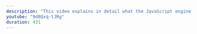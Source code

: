 ```yaml
---
description: "This video explains in detail what the JavaScript engine does in the compilation phase." 
youtube: "9d8Qxq-tJRg" 
duration: 431 
---
```

